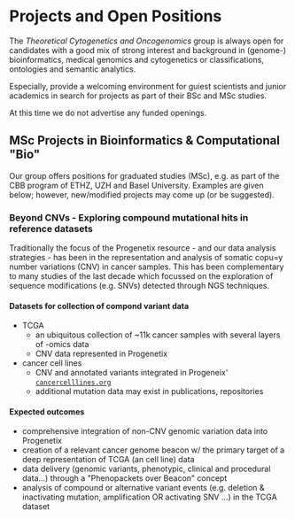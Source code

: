 # Projects and Open Positions

The _Theoretical Cytogenetics and Oncogenomics_ group is always open for
candidates with a good mix of strong interest and background in (genome-) bioinformatics,
medical genomics and cytogenetics or classifications, ontologies and semantic analytics.

Especially, provide a welcoming environment for guiest scientists and junior academics
in search for projects as part of their BSc and MSc studies.

At this time we do not advertise any funded openings.

## MSc Projects in Bioinformatics & Computational "Bio"

Our group offers positions for graduated studies (MSc), e.g. as part of the CBB
program of ETHZ, UZH and Basel University. Examples are given below; however, 
new/modified projects may come up (or be suggested).

### Beyond CNVs - Exploring compound mutational hits in reference datasets

Traditionally the focus of the Progenetix resource - and our data analysis strategies -
has been in the representation and analysis of somatic copu=y number variations
(CNV) in cancer samples. This has been complementary to many studies of the last
decade which focussed on the exploration of sequence modifications (e.g. SNVs)
detected through NGS techniques.

#### Datasets for collection of compond variant data

* TCGA
    - an ubiquitous collection of ~11k cancer samples with several layers of -omics data
    - CNV data represented in Progenetix
* cancer cell lines
    - CNV and annotated variants integrated in Progeneix' [`cancercelllines.org`](http://cancercelllines.org)
    - additional mutation data may exist in publications, repositories

#### Expected outcomes

* comprehensive integration of non-CNV genomic variation data into Progenetix
* creation of a relevant cancer genome beacon w/ the primary target of a deep
  representation of TCGA (an cell line) data
* data delivery (genomic variants, phenotypic, clinical and procedural data...)
  through a "Phenopackets over Beacon" concept
* analysis of compound or alternative variant events (e.g. deletion & inactivating mutation,
  amplification OR activating SNV ...) in the TCGA dataset